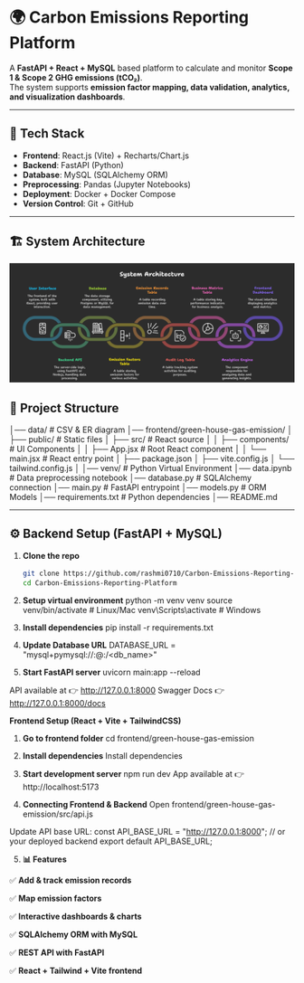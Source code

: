 # 🌍 Carbon Emissions Reporting Platform


A **FastAPI + React + MySQL** based platform to calculate and monitor **Scope 1 & Scope 2 GHG emissions (tCO₂)**.  
The system supports **emission factor mapping, data validation, analytics, and visualization dashboards**.

---

## 🚀 Tech Stack
- **Frontend**: React.js (Vite) + Recharts/Chart.js  
- **Backend**: FastAPI (Python)  
- **Database**: MySQL (SQLAlchemy ORM)  
- **Preprocessing**: Pandas (Jupyter Notebooks)  
- **Deployment**: Docker + Docker Compose  
- **Version Control**: Git + GitHub  

---

## 🏗️ System Architecture

![System Architecture](https://github.com/rashmi0710/Carbon-Emissions-Reporting-Platform/blob/main/_-%20visual%20selection.png)  

## 📂 Project Structure
│── data/ # CSV & ER diagram
│── frontend/green-house-gas-emission/
│ ├── public/ # Static files
│ ├── src/ # React source
│ │ ├── components/ # UI Components
│ │ ├── App.jsx # Root React component
│ │ └── main.jsx # React entry point
│ ├── package.json
│ ├── vite.config.js
│ └── tailwind.config.js
│
│── venv/ # Python Virtual Environment
│── data.ipynb # Data preprocessing notebook
│── database.py # SQLAlchemy connection
│── main.py # FastAPI entrypoint
│── models.py # ORM Models
│── requirements.txt # Python dependencies
│── README.md



---

## ⚙️ Backend Setup (FastAPI + MySQL)

1. **Clone the repo**
   ```bash
   git clone https://github.com/rashmi0710/Carbon-Emissions-Reporting-Platform.git
   cd Carbon-Emissions-Reporting-Platform
2. **Setup virtual environment**
python -m venv venv
source venv/bin/activate   # Linux/Mac
venv\Scripts\activate      # Windows

3. **Install dependencies**
pip install -r requirements.txt

4. **Update Database URL**
DATABASE_URL = "mysql+pymysql://<username>:<password>@<host>:<port>/<db_name>"

5. **Start FastAPI server**
uvicorn main:app --reload


API available at 👉 http://127.0.0.1:8000
Swagger Docs 👉 http://127.0.0.1:8000/docs

**Frontend Setup (React + Vite + TailwindCSS)**
1. **Go to frontend folder**
cd frontend/green-house-gas-emission

2. **Install dependencies**
Install dependencies

3. **Start development server**
npm run dev
App available at 👉 http://localhost:5173

4. **Connecting Frontend & Backend**
Open frontend/green-house-gas-emission/src/api.js

Update API base URL:
    const API_BASE_URL = "http://127.0.0.1:8000"; // or your deployed backend
    export default API_BASE_URL;

5. **📊 Features**

✅ **Add & track emission records**

✅ **Map emission factors**

✅ **Interactive dashboards & charts**

✅ **SQLAlchemy ORM with MySQL**

✅ **REST API with FastAPI**

✅ **React + Tailwind + Vite frontend**



